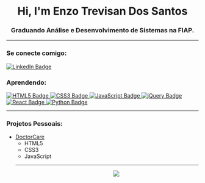 <h1 align="center">Hi, I'm Enzo Trevisan Dos Santos</h1>
<h3 align="center">Graduando Análise e Desenvolvimento de Sistemas na FIAP.</h3>

<hr />

<h3 align="left">Se conecte comigo:</h3>
<a href="https://www.linkedin.com/in/enzo-trevisan-aba77b232/" targer="_blank">
    <img src="https://img.shields.io/badge/LinkedIn-0077B5?style=for-the-badge&logo=linkedin&logoColor=white" alt="LinkedIn Badge" />
</a>

<h3 align="left">Aprendendo:</h3>
<p align="left">
    <a href="#">
        <img src="https://img.shields.io/badge/HTML5-E34F26?style=for-the-badge&logo=html5&logoColor=white" alt="HTML5 Badge" />
    </a>
    <a href="#">
        <img src="https://img.shields.io/badge/CSS3-1572B6?style=for-the-badge&logo=css3&logoColor=white" alt="CSS3 Badge" />
    </a>
    <a href="#">
        <img src="https://img.shields.io/badge/JavaScript-323330?style=for-the-badge&logo=javascript&logoColor=F7DF1E" alt="JavaScript Badge" />
    </a>
    <a href="#">
        <img src="https://img.shields.io/badge/jQuery-0769AD?style=for-the-badge&logo=jquery&logoColor=white" alt="jQuery Badge" />
    </a>
    <a href="#">
        <img src="https://img.shields.io/badge/React-20232A?style=for-the-badge&logo=react&logoColor=61DAFB" alt="React Badge" />
    </a>
    <a href="#">
        <img src="https://img.shields.io/badge/Python-14354C?style=for-the-badge&logo=python&logoColor=white" alt="Python Badge" />
    </a>
</p>
<hr />
    
<h3>Projetos Pessoais:</h3>
<ul>
    <li>
        <a href="https://enzotrevisann.github.io/DoctorCare/" target="_blank">DoctorCare</a>
        <ul>
            <li>HTML5</li>
            <li>CSS3</li>
            <li>JavaScript</li>
        </ul>
<hr />
<p align="center">
    &nbsp;&nbsp;&nbsp;&nbsp;&nbsp;&nbsp;&nbsp;&nbsp;&nbsp;&nbsp;&nbsp;
    <a href="#">
        <img src="https://github-readme-stats.vercel.app/api/top-langs/?username=EnzoTrevisann&layout=compact&theme=dark"/>
    </a>
</p>
